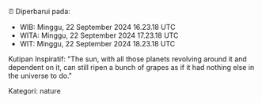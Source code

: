 ⏰ Diperbarui pada:
- WIB: Minggu, 22 September 2024 16.23.18 UTC
- WITA: Minggu, 22 September 2024 17.23.18 UTC
- WIT: Minggu, 22 September 2024 18.23.18 UTC

Kutipan Inspiratif:
"The sun, with all those planets revolving around it and dependent on it, can still ripen a bunch of grapes as if it had nothing else in the universe to do."


Kategori: nature

